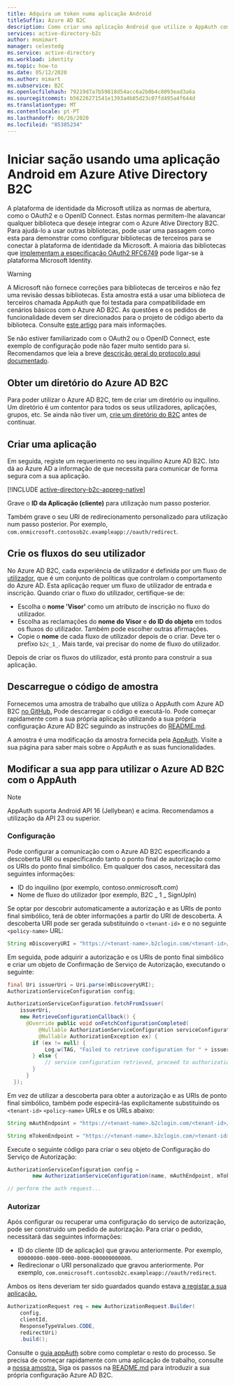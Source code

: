 ```yaml
---
title: Adquira um token numa aplicação Android
titleSuffix: Azure AD B2C
description: Como criar uma aplicação Android que utilize o AppAuth com o Azure Ative Directory B2C para gerir as identidades dos utilizadores e autenticar os utilizadores.
services: active-directory-b2c
author: msmimart
manager: celestedg
ms.service: active-directory
ms.workload: identity
ms.topic: how-to
ms.date: 05/12/2020
ms.author: mimart
ms.subservice: B2C
ms.openlocfilehash: 79219d7a7b59818d54acc6a2b0b4c8093ead3a6a
ms.sourcegitcommit: b56226271541e1393a4b85d23c07fd495a4f644d
ms.translationtype: MT
ms.contentlocale: pt-PT
ms.lasthandoff: 06/26/2020
ms.locfileid: "85385234"
---
```

# <a name="sign-in-using-an-android-application-in-azure-active-directory-b2c"></a>Iniciar sação usando uma aplicação Android em Azure Ative Directory B2C

A plataforma de identidade da Microsoft utiliza as normas de abertura, como o OAuth2 e o OpenID Connect. Estas normas permitem-lhe alavancar qualquer biblioteca que deseje integrar com o Azure Ative Directory B2C. Para ajudá-lo a usar outras bibliotecas, pode usar uma passagem como esta para demonstrar como configurar bibliotecas de terceiros para se conectar à plataforma de identidade da Microsoft. A maioria das bibliotecas que [implementam a especificação OAuth2 RFC6749](https://tools.ietf.org/html/rfc6749) pode ligar-se à plataforma Microsoft Identity.

> [!WARNING]
> A Microsoft não fornece correções para bibliotecas de terceiros e não fez uma revisão dessas bibliotecas. Esta amostra está a usar uma biblioteca de terceiros chamada AppAuth que foi testada para compatibilidade em cenários básicos com o Azure AD B2C. As questões e os pedidos de funcionalidade devem ser direcionados para o projeto de código aberto da biblioteca. Consulte [este artigo](https://docs.microsoft.com/azure/active-directory/develop/active-directory-v2-libraries) para mais informações.
>
>

Se não estiver familiarizado com o OAuth2 ou o OpenID Connect, este exemplo de configuração pode não fazer muito sentido para si. Recomendamos que leia a breve [descrição geral do protocolo aqui documentado](protocols-overview.md).

## <a name="get-an-azure-ad-b2c-directory"></a>Obter um diretório do Azure AD B2C

Para poder utilizar o Azure AD B2C, tem de criar um diretório ou inquilino. Um diretório é um contentor para todos os seus utilizadores, aplicações, grupos, etc. Se ainda não tiver um, [crie um diretório do B2C](tutorial-create-tenant.md) antes de continuar.

## <a name="create-an-application"></a>Criar uma aplicação

Em seguida, registe um requerimento no seu inquilino Azure AD B2C. Isto dá ao Azure AD a informação de que necessita para comunicar de forma segura com a sua aplicação.

[!INCLUDE [active-directory-b2c-appreg-native](../../includes/active-directory-b2c-appreg-native.md)]

Grave o **ID da Aplicação (cliente)** para utilização num passo posterior.

Também grave o seu URI de redirecionamento personalizado para utilização num passo posterior. Por exemplo, `com.onmicrosoft.contosob2c.exampleapp://oauth/redirect`.

## <a name="create-your-user-flows"></a>Crie os fluxos do seu utilizador

No Azure AD B2C, cada experiência de utilizador é definida por um fluxo de [utilizador](user-flow-overview.md), que é um conjunto de políticas que controlam o comportamento do Azure AD. Esta aplicação requer um fluxo de utilizador de entrada e inscrição. Quando criar o fluxo do utilizador, certifique-se de:

* Escolha o **nome 'Visor'** como um atributo de inscrição no fluxo do utilizador.
* Escolha as reclamações do **nome do Visor** e **do ID do objeto** em todos os fluxos do utilizador. Também pode escolher outras afirmações.
* Copie o **nome** de cada fluxo de utilizador depois de o criar. Deve ter o prefixo `b2c_1_`.  Mais tarde, vai precisar do nome de fluxo do utilizador.

Depois de criar os fluxos do utilizador, está pronto para construir a sua aplicação.

## <a name="download-the-sample-code"></a>Descarregue o código de amostra

Fornecemos uma amostra de trabalho que utiliza o AppAuth com Azure AD B2C [no GitHub.](https://github.com/Azure-Samples/active-directory-android-native-appauth-b2c) Pode descarregar o código e executá-lo. Pode começar rapidamente com a sua própria aplicação utilizando a sua própria configuração Azure AD B2C seguindo as instruções do [README.md](https://github.com/Azure-Samples/active-directory-android-native-appauth-b2c/blob/master/README.md).

A amostra é uma modificação da amostra fornecida pela [AppAuth](https://openid.github.io/AppAuth-Android/). Visite a sua página para saber mais sobre o AppAuth e as suas funcionalidades.

## <a name="modifying-your-app-to-use-azure-ad-b2c-with-appauth"></a>Modificar a sua app para utilizar o Azure AD B2C com o AppAuth

> [!NOTE]
> AppAuth suporta Android API 16 (Jellybean) e acima. Recomendamos a utilização da API 23 ou superior.
>

### <a name="configuration"></a>Configuração

Pode configurar a comunicação com o Azure AD B2C especificando a descoberta URI ou especificando tanto o ponto final de autorização como os URIs do ponto final simbólico. Em qualquer dos casos, necessitará das seguintes informações:

* ID do inquilino (por exemplo, contoso.onmicrosoft.com)
* Nome de fluxo do utilizador (por exemplo, B2C \_ 1 \_ SignUpIn)

Se optar por descobrir automaticamente a autorização e as URIs de ponto final simbólico, terá de obter informações a partir do URI de descoberta. A descoberta URI pode ser gerada substituindo o `<tenant-id>` e o no seguinte `<policy-name>` URL:

```java
String mDiscoveryURI = "https://<tenant-name>.b2clogin.com/<tenant-id>/<policy-name>/v2.0/.well-known/openid-configuration";
```

Em seguida, pode adquirir a autorização e os URIs de ponto final simbólico e criar um objeto de Confirmação de Serviço de Autorização, executando o seguinte:

```java
final Uri issuerUri = Uri.parse(mDiscoveryURI);
AuthorizationServiceConfiguration config;

AuthorizationServiceConfiguration.fetchFromIssuer(
    issuerUri,
    new RetrieveConfigurationCallback() {
      @Override public void onFetchConfigurationCompleted(
          @Nullable AuthorizationServiceConfiguration serviceConfiguration,
          @Nullable AuthorizationException ex) {
        if (ex != null) {
            Log.w(TAG, "Failed to retrieve configuration for " + issuerUri, ex);
        } else {
            // service configuration retrieved, proceed to authorization...
        }
      }
  });
```

Em vez de utilizar a descoberta para obter a autorização e as URIs de ponto final simbólico, também pode especirá-las explicitamente substituindo os `<tenant-id>` `<policy-name>` URLs e os URLs abaixo:

```java
String mAuthEndpoint = "https://<tenant-name>.b2clogin.com/<tenant-id>/<policy-name>/oauth2/v2.0/authorize";

String mTokenEndpoint = "https://<tenant-name>.b2clogin.com/<tenant-id>/<policy-name>/oauth2/v2.0/token";
```

Execute o seguinte código para criar o seu objeto de Configuração do Serviço de Autorização:

```java
AuthorizationServiceConfiguration config =
        new AuthorizationServiceConfiguration(name, mAuthEndpoint, mTokenEndpoint);

// perform the auth request...
```

### <a name="authorizing"></a>Autorizar

Após configurar ou recuperar uma configuração do serviço de autorização, pode ser construído um pedido de autorização. Para criar o pedido, necessitará das seguintes informações:

* ID do cliente (ID de aplicação) que gravou anteriormente. Por exemplo, `00000000-0000-0000-0000-000000000000`.
* Redirecionar o URI personalizado que gravou anteriormente. Por exemplo, `com.onmicrosoft.contosob2c.exampleapp://oauth/redirect`.

Ambos os itens deveriam ter sido guardados quando estava [a registar a sua aplicação.](#create-an-application)

```java
AuthorizationRequest req = new AuthorizationRequest.Builder(
    config,
    clientId,
    ResponseTypeValues.CODE,
    redirectUri)
    .build();
```

Consulte o [guia appAuth](https://openid.github.io/AppAuth-Android/) sobre como completar o resto do processo. Se precisa de começar rapidamente com uma aplicação de trabalho, consulte a [nossa amostra.](https://github.com/Azure-Samples/active-directory-android-native-appauth-b2c) Siga os passos na [README.md](https://github.com/Azure-Samples/active-directory-android-native-appauth-b2c/blob/master/README.md) para introduzir a sua própria configuração Azure AD B2C.
